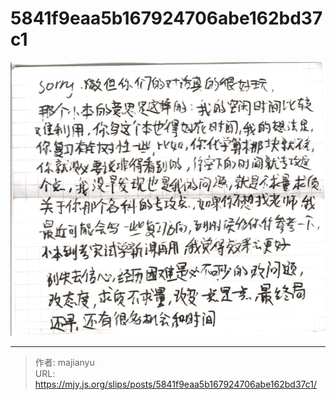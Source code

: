 # 5841f9eaa5b167924706abe162bd37c1

![5841f9eaa5b167924706abe162bd37c1.png](../../images/5841f9eaa5b167924706abe162bd37c1.png)

---

> 作者: majianyu  
> URL: https://mjy.js.org/slips/posts/5841f9eaa5b167924706abe162bd37c1/  

